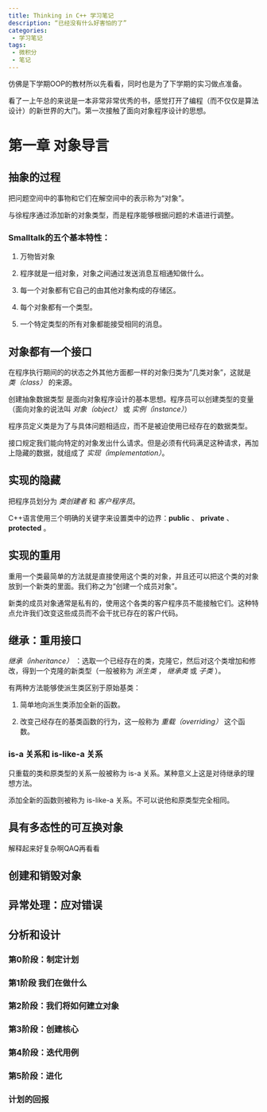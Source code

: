 ```yaml
---
title: Thinking in C++ 学习笔记
description: “已经没有什么好害怕的了”
categories:
 - 学习笔记
tags:
 - 微积分
 - 笔记
---
```


仿佛是下学期OOP的教材所以先看看，同时也是为了下学期的实习做点准备。

看了一上午总的来说是一本非常非常优秀的书，感觉打开了编程（而不仅仅是算法设计）的新世界的大门。第一次接触了面向对象程序设计的思想。

# 第一章 对象导言

## 抽象的过程

把问题空间中的事物和它们在解空间中的表示称为“对象”。

与徐程序通过添加新的对象类型，而是程序能够根据问题的术语进行调整。

### Smalltalk的五个基本特性：

1. 万物皆对象

2. 程序就是一组对象，对象之间通过发送消息互相通知做什么。

3. 每一个对象都有它自己的由其他对象构成的存储区。

4. 每个对象都有一个类型。

5. 一个特定类型的所有对象都能接受相同的消息。

## 对象都有一个接口

在程序执行期间的的状态之外其他方面都一样的对象归类为”几类对象”，这就是 *类（class）* 的来源。

创建抽象数据类型 是面向对象程序设计的基本思想。程序员可以创建类型的变量（面向对象的说法叫 *对象（object）* 或 *实例（instance）*）

程序员定义类是为了与具体问题相适应，而不是被迫使用已经存在的数据类型。

接口规定我们能向特定的对象发出什么请求。但是必须有代码满足这种请求，再加上隐藏的数据，就组成了 *实现（implementation）*。

## 实现的隐藏

把程序员划分为 *类创建者* 和 *客户程序员*。

C++语言使用三个明确的关键字来设置类中的边界：**public** 、 **private** 、 **protected** 。

## 实现的重用

重用一个类最简单的方法就是直接使用这个类的对象，并且还可以把这个类的对象放到一个新类的里面。我们称之为“创建一个成员对象”。

新类的成员对象通常是私有的，使用这个各类的客户程序员不能接触它们。这种特点允许我们改变这些成员而不会干扰已存在的客户代码。

## 继承：重用接口

*继承（inheritance）* ：选取一个已经存在的类，克隆它，然后对这个类增加和修改，得到一个克隆的新类型（一般被称为 *派生类* ， *继承类* 或 *子类* ）。

有两种方法能够使派生类区别于原始基类：

1. 简单地向派生类添加全新的函数。

2. 改变己经存在的基类函数的行为，这一般称为 *重载（overriding）* 这个函数。

### is-a 关系和 is-like-a 关系

只重载的类和原类型的关系一般被称为 is-a 关系。某种意义上这是对待继承的理想方法。

添加全新的函数则被称为 is-like-a 关系。不可以说他和原类型完全相同。

## 具有多态性的可互换对象

解释起来好复杂啊QAQ再看看

## 创建和销毁对象

## 异常处理：应对错误

## 分析和设计

### 第0阶段：制定计划

### 第1阶段 我们在做什么

### 第2阶段：我们将如何建立对象

### 第3阶段：创建核心

### 第4阶段：迭代用例

### 第5阶段：进化

### 计划的回报

